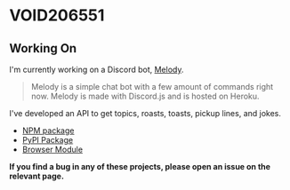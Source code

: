 # VOID206551

## Working On
I'm currently working on a Discord bot, [Melody](https://melody.void206551.dev). 
 > Melody is a simple chat bot with a few amount of commands right now. Melody is made with Discord.js and is hosted on Heroku.
 
 I've developed an API to get topics, roasts, toasts, pickup lines, and jokes. 
 * [NPM package](https://void206551.dev/projects/fun-responses)
 * [PyPI Package](https://pypi.org/project/fun-responses/)
 * [Browser Module](https://github.com/void206551/fun-responses-browser)
 

**If you find a bug in any of these projects, please open an issue on the relevant page.**

